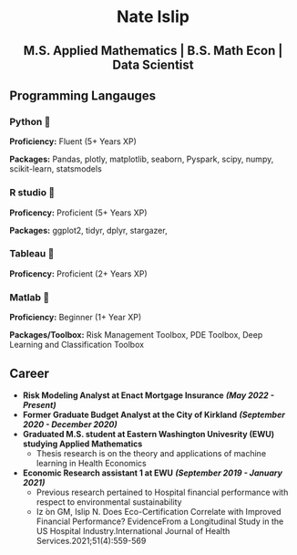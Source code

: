 # <p align="center"> Nate Islip </p>

## <p align="center"> M.S. Applied Mathematics | B.S. Math Econ | Data Scientist

## Programming Langauges

### Python 🥇

**Proficiency:** Fluent (5+ Years XP)

**Packages:** Pandas, plotly, matplotlib, seaborn, Pyspark, scipy, numpy, scikit-learn, statsmodels

### R studio 🥈

**Proficency:** Proficient (5+ Years XP)

**Packages:** ggplot2, tidyr, dplyr, stargazer,  

### Tableau 🥈

**Proficency:** Proficient (2+ Years XP)

### Matlab 🥉

**Proficiency:** Beginner (1+ Year XP)

**Packages/Toolbox:** Risk Management Toolbox, PDE Toolbox, Deep Learning and Classification Toolbox

## Career

- **Risk Modeling Analyst at Enact Mortgage Insurance** ***(May 2022 - Present)***
- **Former Graduate Budget Analyst at the City of Kirkland** ***(September 2020 - December 2020)***
- **Graduated M.S. student at Eastern Washington Univesrity (EWU) studying Applied Mathematics**
  - Thesis research is on the theory and applications of machine learning in Health Economics
- **Economic Research assistant 1 at EWU** ***(September 2019 - January 2021)***
    - Previous research pertained to Hospital financial performance with respect to environmental sustainability
    -  Iz ́on GM, Islip N. Does Eco-Certification Correlate with Improved Financial Performance?  EvidenceFrom  a  Longitudinal  Study  in  the  US  Hospital  Industry.International Journal of Health Services.2021;51(4):559-569
